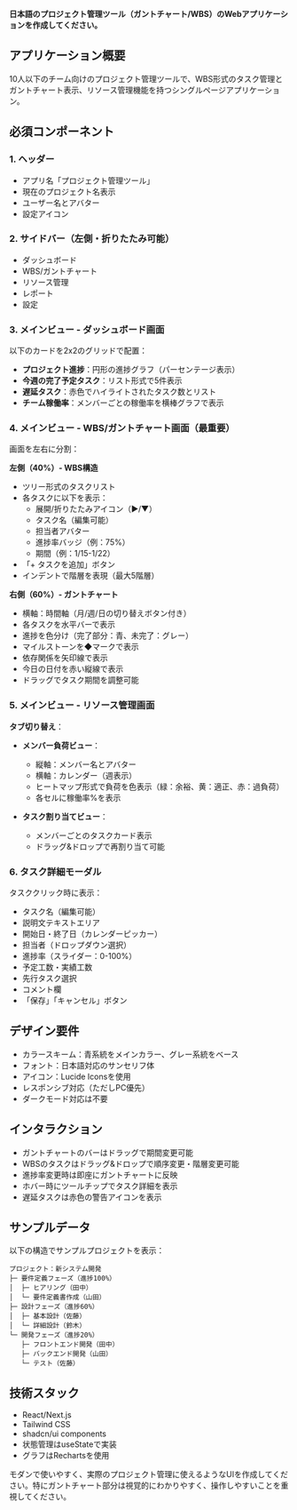 **日本語のプロジェクト管理ツール（ガントチャート/WBS）のWebアプリケーションを作成してください。**

## アプリケーション概要
10人以下のチーム向けのプロジェクト管理ツールで、WBS形式のタスク管理とガントチャート表示、リソース管理機能を持つシングルページアプリケーション。

## 必須コンポーネント

### 1. ヘッダー
- アプリ名「プロジェクト管理ツール」
- 現在のプロジェクト名表示
- ユーザー名とアバター
- 設定アイコン

### 2. サイドバー（左側・折りたたみ可能）
- ダッシュボード
- WBS/ガントチャート
- リソース管理
- レポート
- 設定

### 3. メインビュー - ダッシュボード画面
以下のカードを2x2のグリッドで配置：
- **プロジェクト進捗**：円形の進捗グラフ（パーセンテージ表示）
- **今週の完了予定タスク**：リスト形式で5件表示
- **遅延タスク**：赤色でハイライトされたタスク数とリスト
- **チーム稼働率**：メンバーごとの稼働率を横棒グラフで表示

### 4. メインビュー - WBS/ガントチャート画面（最重要）
画面を左右に分割：

**左側（40%）- WBS構造**
- ツリー形式のタスクリスト
- 各タスクに以下を表示：
  - 展開/折りたたみアイコン（▶/▼）
  - タスク名（編集可能）
  - 担当者アバター
  - 進捗率バッジ（例：75%）
  - 期間（例：1/15-1/22）
- 「+ タスクを追加」ボタン
- インデントで階層を表現（最大5階層）

**右側（60%）- ガントチャート**
- 横軸：時間軸（月/週/日の切り替えボタン付き）
- 各タスクを水平バーで表示
- 進捗を色分け（完了部分：青、未完了：グレー）
- マイルストーンを◆マークで表示
- 依存関係を矢印線で表示
- 今日の日付を赤い縦線で表示
- ドラッグでタスク期間を調整可能

### 5. メインビュー - リソース管理画面
**タブ切り替え**：
- **メンバー負荷ビュー**：
  - 縦軸：メンバー名とアバター
  - 横軸：カレンダー（週表示）
  - ヒートマップ形式で負荷を色表示（緑：余裕、黄：適正、赤：過負荷）
  - 各セルに稼働率%を表示

- **タスク割り当てビュー**：
  - メンバーごとのタスクカード表示
  - ドラッグ&ドロップで再割り当て可能

### 6. タスク詳細モーダル
タスククリック時に表示：
- タスク名（編集可能）
- 説明文テキストエリア
- 開始日・終了日（カレンダーピッカー）
- 担当者（ドロップダウン選択）
- 進捗率（スライダー：0-100%）
- 予定工数・実績工数
- 先行タスク選択
- コメント欄
- 「保存」「キャンセル」ボタン

## デザイン要件
- カラースキーム：青系統をメインカラー、グレー系統をベース
- フォント：日本語対応のサンセリフ体
- アイコン：Lucide Iconsを使用
- レスポンシブ対応（ただしPC優先）
- ダークモード対応は不要

## インタラクション
- ガントチャートのバーはドラッグで期間変更可能
- WBSのタスクはドラッグ&ドロップで順序変更・階層変更可能
- 進捗率変更時は即座にガントチャートに反映
- ホバー時にツールチップでタスク詳細を表示
- 遅延タスクは赤色の警告アイコンを表示

## サンプルデータ
以下の構造でサンプルプロジェクトを表示：
```
プロジェクト：新システム開発
├─ 要件定義フェーズ（進捗100%）
│  ├─ ヒアリング（田中）
│  └─ 要件定義書作成（山田）
├─ 設計フェーズ（進捗60%）
│  ├─ 基本設計（佐藤）
│  └─ 詳細設計（鈴木）
└─ 開発フェーズ（進捗20%）
   ├─ フロントエンド開発（田中）
   ├─ バックエンド開発（山田）
   └─ テスト（佐藤）
```

## 技術スタック
- React/Next.js
- Tailwind CSS
- shadcn/ui components
- 状態管理はuseStateで実装
- グラフはRechartsを使用

モダンで使いやすく、実際のプロジェクト管理に使えるようなUIを作成してください。特にガントチャート部分は視覚的にわかりやすく、操作しやすいことを重視してください。